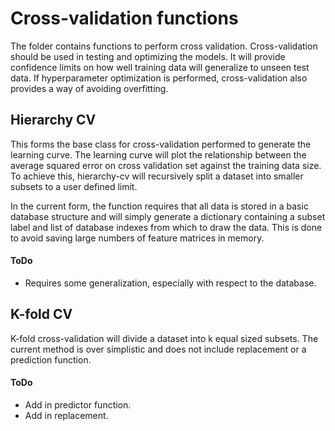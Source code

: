 # Cross-validation functions

The folder contains functions to perform cross validation. Cross-validation
should be used in testing and optimizing the models. It will provide confidence
limits on how well training data will generalize to unseen test data. If
hyperparameter optimization is performed, cross-validation also provides a way
of avoiding overfitting.

## Hierarchy CV

This forms the base class for cross-validation performed to generate the
learning curve. The learning curve will plot the relationship between the
average squared error on cross validation set against the training data size.
To achieve this, hierarchy-cv will recursively split a dataset into smaller
subsets to a user defined limit.

In the current form, the function requires that all data is stored in a basic
database structure and will simply generate a dictionary containing a subset
label and list of database indexes from which to draw the data. This is done
to avoid saving large numbers of feature matrices in memory.

#### ToDo

*   Requires some generalization, especially with respect to the database.

## K-fold CV

K-fold cross-validation will divide a dataset into k equal sized subsets.
The current method is over simplistic and does not include replacement or a
prediction function.

#### ToDo

*   Add in predictor function.
*   Add in replacement.
